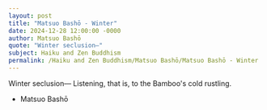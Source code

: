 ```yaml
---
layout: post
title: "Matsuo Bashō - Winter"
date: 2024-12-28 12:00:00 -0000
author: Matsuo Bashō
quote: "Winter seclusion—"
subject: Haiku and Zen Buddhism
permalink: /Haiku and Zen Buddhism/Matsuo Bashō/Matsuo Bashō - Winter
---
```


Winter seclusion—
Listening, that is, to the
Bamboo's cold rustling.

- Matsuo Bashō
